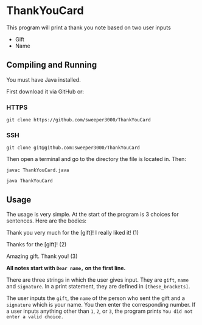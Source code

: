 # ThankYouCard
This program will print a thank you note based on two user inputs

- Gift
- Name

## Compiling and Running
You must have Java installed.

First download it via GitHub or:

### HTTPS

`git clone https://github.com/sweeper3000/ThankYouCard`

### SSH

`git clone git@github.com:sweeper3000/ThankYouCard`

Then open a terminal and go to the directory the file is located in. Then:

`javac ThankYouCard.java`

`java ThankYouCard`

## Usage
The usage is very simple. At the start of the program is 3 choices for sentences. Here are the bodies:

Thank you very much for the [gift]! I really liked it! (1)

Thanks for the [gift]! (2)

Amazing gift. Thank you! (3)

**All notes start with `Dear name,` on the first line.**

There are three strings in which the user gives input. They are `gift`, `name` and `signature`. In a print statement, they are defined in `[these_brackets]`.

The user inputs the `gift`, the `name` of the person who sent the gift and a `signature` which is your name. You then enter the corresponding number. If a user inputs anything other than `1`, `2`, or `3`, the program prints `You did not enter a valid choice.`
